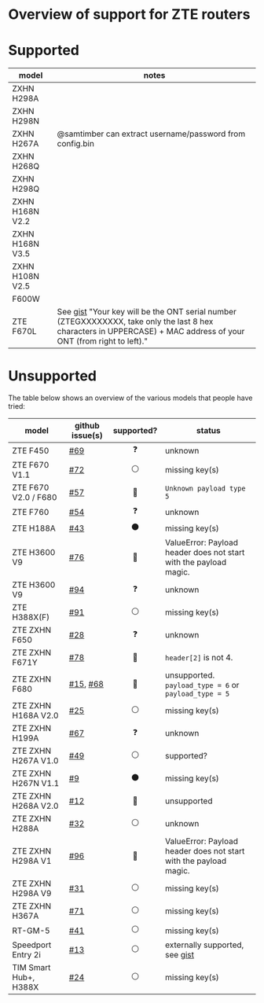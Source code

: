 # Overview of support for ZTE routers

# Supported

| model | notes |
| ----- | ----- |
| ZXHN H298A |
| ZXHN H298N |
| ZXHN H267A | @samtimber can extract username/password from config.bin |
| ZXHN H268Q |
| ZXHN H298Q |
| ZXHN H168N V2.2 |
| ZXHN H168N V3.5 |
| ZXHN H108N V2.5 |
| F600W |
| ZTE F670L | See [gist](https://gist.github.com/zainarbani/723d1387bec9e1559de7a1029d08aa91) "Your key will be the ONT serial number (ZTEGXXXXXXXX, take only the last 8 hex characters in UPPERCASE) + MAC address of your ONT (from right to left)."

# Unsupported

The table below shows an overview of the various models that people have tried:

| model | github issue(s) | supported? | status |
|-|-|:-:|-|
| ZTE F450              | [#69](https://github.com/mkst/zte-config-utility/issues/69) | :question:     | unknown |
| ZTE F670 V1.1         | [#72](https://github.com/mkst/zte-config-utility/issues/72) | :white_circle: | missing key(s) |
| ZTE F670 V2.0 / F680  | [#57](https://github.com/mkst/zte-config-utility/issues/57) | :red_circle:   | `Unknown payload type 5` |
| ZTE F760              | [#54](https://github.com/mkst/zte-config-utility/issues/54) | :question:     | unknown |
| ZTE H188A             | [#43](https://github.com/mkst/zte-config-utility/issues/43) | :black_circle: | missing key(s) |
| ZTE H3600 V9          | [#76](https://github.com/mkst/zte-config-utility/issues/76) | :red_circle:   | ValueError: Payload header does not start with the payload magic. |
| ZTE H3600 V9          | [#94](https://github.com/mkst/zte-config-utility/issues/94) | :question:     | unknown |
| ZTE H388X(F)          | [#91](https://github.com/mkst/zte-config-utility/issues/91) | :white_circle: | missing key(s) |
| ZTE ZXHN F650         | [#28](https://github.com/mkst/zte-config-utility/issues/28) | :question:     | unknown |
| ZTE ZXHN F671Y        | [#78](https://github.com/mkst/zte-config-utility/issues/78) | :red_circle:   | `header[2]` is not 4. |
| ZTE ZXHN F680         | [#15](https://github.com/mkst/zte-config-utility/issues/15), [#68](https://github.com/mkst/zte-config-utility/issues/68) | :red_circle:   | unsupported. `payload_type = 6` or `payload_type = 5`|
| ZTE ZXHN H168A V2.0   | [#25](https://github.com/mkst/zte-config-utility/issues/25) | :white_circle: | missing key(s) |
| ZTE ZXHN H199A        | [#67](https://github.com/mkst/zte-config-utility/issues/67) | :question:     | unknown |
| ZTE ZXHN H267A V1.0   | [#49](https://github.com/mkst/zte-config-utility/issues/49) | :white_circle: | supported? |
| ZTE ZXHN H267N V1.1   | [#9](https://github.com/mkst/zte-config-utility/issues/9)   | :black_circle: | missing key(s)  |
| ZTE ZXHN H268A V2.0   | [#12](https://github.com/mkst/zte-config-utility/issues/12) | :red_circle:   | unsupported |
| ZTE ZXHN H288A        | [#32](https://github.com/mkst/zte-config-utility/issues/32) | :white_circle: | unknown |
| ZTE ZXHN H298A V1     | [#96](https://github.com/mkst/zte-config-utility/issues/96) | :red_circle:   | ValueError: Payload header does not start with the payload magic.
| ZTE ZXHN H298A V9     | [#31](https://github.com/mkst/zte-config-utility/issues/31) | :white_circle: | missing key(s) |
| ZTE ZXHN H367A        | [#71](https://github.com/mkst/zte-config-utility/issues/71) | :white_circle: | missing key(s) |
| RT-GM-5               | [#41](https://github.com/mkst/zte-config-utility/issues/41) | :white_circle: | missing key(s) |
| Speedport Entry 2i    | [#13](https://github.com/mkst/zte-config-utility/issues/13) | :white_circle: | externally supported, see [gist](https://gist.github.com/viliampucik/54956df2302362dab281f86178a4b848) |
| TIM Smart Hub+, H388X | [#24](https://github.com/mkst/zte-config-utility/issues/24) | :white_circle: | missing key(s) |

